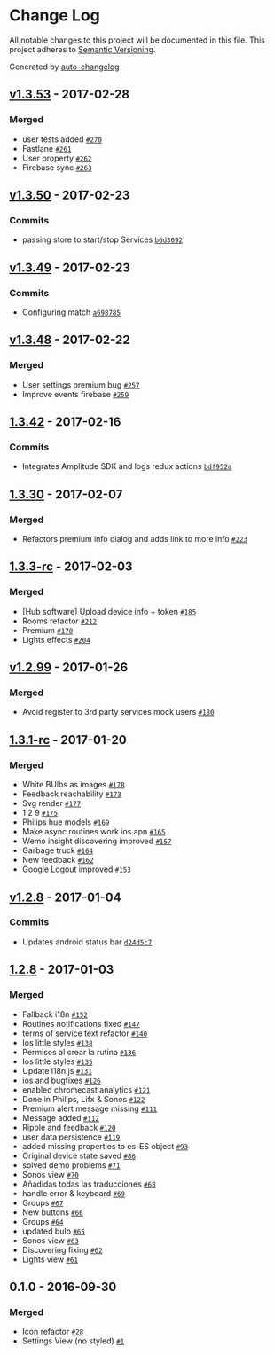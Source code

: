 # Change Log
All notable changes to this project will be documented in this file. This project adheres to [Semantic Versioning](http://semver.org/).

Generated by [auto-changelog](https://github.com/CookPete/auto-changelog)

## [v1.3.53](https://github.com/jsdario/netbeast/compare/v1.3.50...v1.3.53) - 2017-02-28

### Merged
* user tests added [`#270`](https://github.com/jsdario/netbeast/pull/270)
* Fastlane [`#261`](https://github.com/jsdario/netbeast/pull/261)
* User property [`#262`](https://github.com/jsdario/netbeast/pull/262)
* Firebase sync [`#263`](https://github.com/jsdario/netbeast/pull/263)


## [v1.3.50](https://github.com/jsdario/netbeast/compare/v1.3.49...v1.3.50) - 2017-02-23

### Commits
* passing store to start/stop Services [`b6d3092`](https://github.com/jsdario/netbeast/commit/b6d3092fe09c884c03a619a9ff857e4ac771f72a)


## [v1.3.49](https://github.com/jsdario/netbeast/compare/v1.3.48...v1.3.49) - 2017-02-23

### Commits
* Configuring match [`a698785`](https://github.com/jsdario/netbeast/commit/a69878586cf9e6af7515b54804d69f046b5b8672)


## [v1.3.48](https://github.com/jsdario/netbeast/compare/1.3.42...v1.3.48) - 2017-02-22

### Merged
* User settings premium bug [`#257`](https://github.com/jsdario/netbeast/pull/257)
* Improve events firebase [`#259`](https://github.com/jsdario/netbeast/pull/259)


## [1.3.42](https://github.com/jsdario/netbeast/compare/1.3.30...1.3.42) - 2017-02-16

### Commits
* Integrates Amplitude SDK and logs redux actions [`bdf952a`](https://github.com/jsdario/netbeast/commit/bdf952a4e1e9bbcdca96c5c41f8ff27b4d71867c)


## [1.3.30](https://github.com/jsdario/netbeast/compare/1.3.3-rc...1.3.30) - 2017-02-07

### Merged
* Refactors premium info dialog and adds link to more info [`#223`](https://github.com/jsdario/netbeast/pull/223)


## [1.3.3-rc](https://github.com/jsdario/netbeast/compare/v1.2.99...1.3.3-rc) - 2017-02-03

### Merged
* [Hub software] Upload device info + token [`#185`](https://github.com/jsdario/netbeast/pull/185)
* Rooms refactor [`#212`](https://github.com/jsdario/netbeast/pull/212)
* Premium [`#170`](https://github.com/jsdario/netbeast/pull/170)
* Lights effects [`#204`](https://github.com/jsdario/netbeast/pull/204)


## [v1.2.99](https://github.com/jsdario/netbeast/compare/1.3.1-rc...v1.2.99) - 2017-01-26

### Merged
* Avoid register to 3rd party services mock users [`#180`](https://github.com/jsdario/netbeast/pull/180)


## [1.3.1-rc](https://github.com/jsdario/netbeast/compare/v1.2.8...1.3.1-rc) - 2017-01-20

### Merged
* White BUlbs as images [`#178`](https://github.com/jsdario/netbeast/pull/178)
* Feedback reachability [`#173`](https://github.com/jsdario/netbeast/pull/173)
* Svg render [`#177`](https://github.com/jsdario/netbeast/pull/177)
* 1 2 9 [`#175`](https://github.com/jsdario/netbeast/pull/175)
* Philips hue models [`#169`](https://github.com/jsdario/netbeast/pull/169)
* Make async routines work ios apn [`#165`](https://github.com/jsdario/netbeast/pull/165)
* Wemo insight discovering improved [`#157`](https://github.com/jsdario/netbeast/pull/157)
* Garbage truck [`#164`](https://github.com/jsdario/netbeast/pull/164)
* New feedback [`#162`](https://github.com/jsdario/netbeast/pull/162)
* Google Logout improved [`#153`](https://github.com/jsdario/netbeast/pull/153)


## [v1.2.8](https://github.com/jsdario/netbeast/compare/1.2.8...v1.2.8) - 2017-01-04

### Commits
* Updates android status bar [`d24d5c7`](https://github.com/jsdario/netbeast/commit/d24d5c78d2e02ca0ef0b0d311c420cea1eb3af4f)


## [1.2.8](https://github.com/jsdario/netbeast/compare/0.1.0...1.2.8) - 2017-01-03

### Merged
* Fallback i18n [`#152`](https://github.com/jsdario/netbeast/pull/152)
* Routines notifications fixed [`#147`](https://github.com/jsdario/netbeast/pull/147)
* terms of service text refactor [`#140`](https://github.com/jsdario/netbeast/pull/140)
* Ios little styles [`#138`](https://github.com/jsdario/netbeast/pull/138)
* Permisos al crear la rutina [`#136`](https://github.com/jsdario/netbeast/pull/136)
* Ios little styles [`#135`](https://github.com/jsdario/netbeast/pull/135)
* Update i18n.js [`#131`](https://github.com/jsdario/netbeast/pull/131)
* ios and bugfixes [`#126`](https://github.com/jsdario/netbeast/pull/126)
* enabled chromecast analytics [`#121`](https://github.com/jsdario/netbeast/pull/121)
* Done in Philips, Lifx & Sonos [`#122`](https://github.com/jsdario/netbeast/pull/122)
* Premium alert message missing [`#111`](https://github.com/jsdario/netbeast/pull/111)
* Message added [`#112`](https://github.com/jsdario/netbeast/pull/112)
* Ripple and feedback [`#120`](https://github.com/jsdario/netbeast/pull/120)
* user data persistence [`#119`](https://github.com/jsdario/netbeast/pull/119)
* added missing properties to es-ES object [`#93`](https://github.com/jsdario/netbeast/pull/93)
* Original device state saved [`#86`](https://github.com/jsdario/netbeast/pull/86)
* solved demo problems [`#71`](https://github.com/jsdario/netbeast/pull/71)
* Sonos view [`#70`](https://github.com/jsdario/netbeast/pull/70)
* Añadidas todas las traducciones [`#68`](https://github.com/jsdario/netbeast/pull/68)
* handle error & keyboard [`#69`](https://github.com/jsdario/netbeast/pull/69)
* Groups [`#67`](https://github.com/jsdario/netbeast/pull/67)
* New buttons [`#66`](https://github.com/jsdario/netbeast/pull/66)
* Groups [`#64`](https://github.com/jsdario/netbeast/pull/64)
* updated bulb [`#65`](https://github.com/jsdario/netbeast/pull/65)
* Sonos view [`#63`](https://github.com/jsdario/netbeast/pull/63)
* Discovering fixing [`#62`](https://github.com/jsdario/netbeast/pull/62)
* Lights view [`#61`](https://github.com/jsdario/netbeast/pull/61)


## 0.1.0 - 2016-09-30

### Merged
* Icon refactor [`#28`](https://github.com/jsdario/netbeast/pull/28)
* Settings View (no styled) [`#1`](https://github.com/jsdario/netbeast/pull/1)
